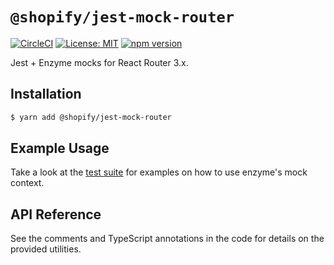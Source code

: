 # `@shopify/jest-mock-router`

[![CircleCI](https://circleci.com/gh/Shopify/quilt.svg?style=svg&circle-token=8dafbec2d33dcb489dfce1e82ed37c271b26aeba)](https://circleci.com/gh/Shopify/quilt)
[![License: MIT](https://img.shields.io/badge/License-MIT-green.svg)](LICENSE.md) [![npm version](https://badge.fury.io/js/%40shopify%2Fjest-mock-router.svg)](https://badge.fury.io/js/%40shopify%2Fjest-mock-router)

Jest + Enzyme mocks for React Router 3.x.

## Installation

```bash
$ yarn add @shopify/jest-mock-router
```

## Example Usage

Take a look at the [test suite](src/test/index.test.tsx) for examples on how to use enzyme's mock context.

## API Reference

See the comments and TypeScript annotations in the code for details on the provided utilities.
